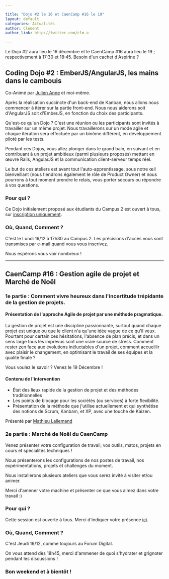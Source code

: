 ```yaml
---

title: "Dojo #2 le 16 et CaenCamp #16 le 19"
layout: default
categories: Actualités
author: Clément
author_link: http://twitter.com/clm_a

---
```


Le Dojo #2 aura lieu le 16 décembre et le CaenCamp #16 aura lieu le 19 ; respectivement à 17:30 et 18:45. Besoin d'un cachet d'Aspirine ?


## Coding Dojo #2 : EmberJS/AngularJS, les mains dans le cambouis

Co-Animé par [Julien Anne](http://twitter.com/Julien_ANNE) et moi-même.

Après la réalisation succincte d'un back-end de Kanban, nous allons nous commencer à itérer sur la partie front-end.
Nous nous aiderons soit d'AngularJS soit d'EmberJS, en fonction du choix des participants.

Qu'est-ce qu'un Dojo ?
C'est une réunion ou les participants sont invités à travailler sur un même projet.
Nous travaillerons sur un mode agile et chaque itération sera effectuée par un binôme différent, en développement piloté par les tests.

Pendant ces Dojos, vous allez plonger dans le grand bain, en suivant et en contribuant à un projet ambitieux (parmi plusieurs proposés) mettant en œuvre Rails, AngularJS et la communication client-serveur temps réel.

Le but de ces ateliers est avant tout l'auto-apprentissage, sous notre œil bienveillant (nous tiendrons également le rôle de Product Owner) et nous pourrons à tout moment prendre le relais, vous porter secours ou répondre à vos questions.


### Pour qui ?

Ce Dojo initialement proposé aux étudiants du Campus 2 est ouvert à tous, sur [inscription uniquement](https://docs.google.com/forms/d/1O7p8g2Rx9EmglHEhuv7_nBvyFuzYR4X1dTleqXcJHGo/viewform).

### Où, Quand, Comment ?

C'est le Lundi 16/12 à 17h30 au Campus 2.
Les précisions d'accès vous sont transmises par e-mail quand vous vous inscrivez.

Nous espérons vous voir nombreux !






----------------


## CaenCamp #16 : Gestion agile de projet et Marché de Noël


### 1e partie : Comment vivre heureux dans l'incertitude trépidante de la gestion de projets.


#### Présentation de l'approche Agile de projet par une méthode pragmatique.

La gestion de projet est une discipline passionnante, surtout quand chaque projet est unique ou que le client n'a qu'une idée vague de ce qu'il veux. Pourtant pour certain ces hésitations, l'absence de plan précis, et dans un sens large tous les imprévus sont une vraie source de stress. Comment rester zen face aux évolutions inéluctables d'un projet, comment accueillir avec plaisir le changement, en optimisant le travail de ses équipes et la qualité finale ?

Vous voulez le savoir ? Venez le 19 Décembre !

#### Contenu de l'intervention
- État des lieux rapide de la gestion de projet et des méthodes traditionnelles
- Les points de blocage pour les sociétés (ou services) à forte flexibilité.
- Présentation de la méthode que j'utilise actuellement et qui synthétise des notions de Scrum, Kanbam, et XP, avec une touche de Kaizen.

Présenté par [Mathieu Lallemand](http://twitter.com/lalmat)




### 2e partie : Marché de Noël du CaenCamp

Venez présenter votre configuration de travail, vos outils, matos, projets en cours et spécialités techniques !

Nous présenterons les configurations de nos postes de travail, nos expérimentations, projets et challenges du moment.

Nous installerons plusieurs ateliers que vous serez invité à visiter et/ou animer.

Merci d'amener votre machine et présenter ce que vous aimez dans votre travail :)

### Pour qui ?

Cette session est ouverte à tous. Merci d'indiquer votre présence [ici](https://docs.google.com/forms/d/1tvKL-H9H5IH6E87gJTdmlDDOW6M5Ut6FsrBdSIXa9q0/viewform).

### Où, Quand, Comment ?

C'est Jeudi 19/12, comme toujours au Forum Digital.

On vous attend dès 18h45, merci d'ammener de quoi s'hydrater et grignoter pendant les discussions !




### Bon weekend et à bientôt !

